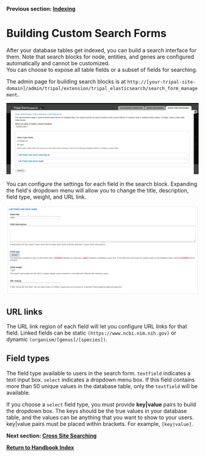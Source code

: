 **Previous section:  [Indexing](indexing.md)**

# Building Custom Search Forms
After your database tables get indexed, you can build a search interface for them.  Note that search blocks for node, entities, and genes are configured automatically and cannot be customized.  
You can choose to expose all table fields or a subset of fields for searching.

The admin page for building search blocks is at `http://[your-tripal-site-domain]/admin/tripal/extension/tripal_elasticsearch/search_form_management`.

![search block](../images/build-search-block.png)

You can configure the settings for each field in the search block.  Expanding the field's dropdown menu will allow you to change the title, description, field type, weight, and URL link.

![alter search interface](../images/alter-search-block.png)

## URL links

The URL link region of each field will let you configure URL links for that field. Linked fields can be static `(https://www.ncbi.nim.nih.gov)` or dynamic `(organism/[genus]/[species])`.

## Field types

The field type available to users in the search form. `textfield` indicates a text input box. `select` indicates a dropdown menu box. If this field contains more than 50 unique values in the database table, only the `textfield` will be available.

If you choose a `select` field type, you must provide **key|value** pairs to build the dropdown box.  The keys should be the true values in your database table, and the values can be anything that you want to show to your users. key|value pairs must be placed within brackets.  For example, `[key|value]`.


**Next section: [Cross Site Searching](/docs/cross-site-search.md)**

**[Return to Handbook Index](/docs)**